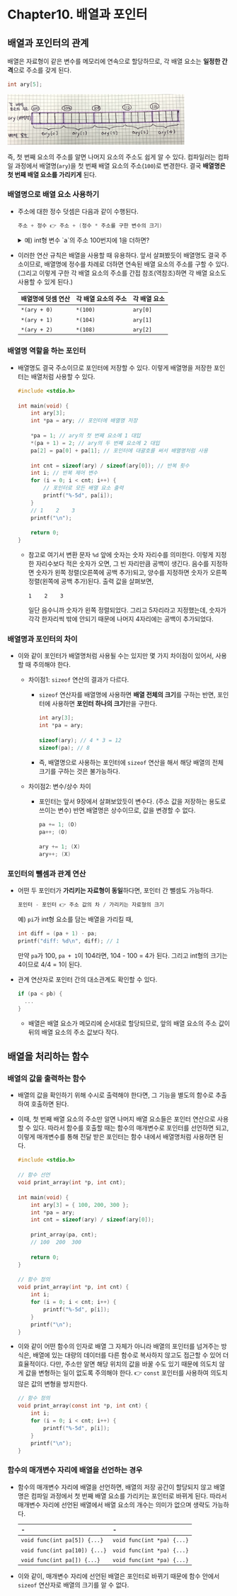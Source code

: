 # Chapter10. 배열과 포인터

## 배열과 포인터의 관계

배열은 자료형이 같은 변수를 메모리에 연속으로 할당하므로, 각 배열 요소는 **일정한 간격**으로 주소를 갖게 된다.

```c
int ary[5];
```

<img src="../images/img12.png" alt="배열 요소의 주소" width=400 />

즉, 첫 번째 요소의 주소를 알면 나머지 요소의 주소도 쉽게 알 수 있다. 컴파일러는 컴파일 과정에서 배열명(`ary`)을 첫 번째 배열 요소의 주소(`100`)로 변경한다. 결국 **배열명은 첫 번째 배열 요소를 가리키게** 된다.

### 배열명으로 배열 요소 사용하기

- 주소에 대한 정수 덧셈은 다음과 같이 수행된다.

  ```c
  주소 + 정수 👉 주소 + (정수 * 주소를 구한 변수의 크기)
  ```

  <details>
  <summary>예) int형 변수 `a`의 주소 100번지에 1을 더하면?</summary>
  <div markdown="1">

  `&a` + (1 * `sizeof(int)`) = 100 + 4 = **104**

  </div>
  </details>

- 이러한 연산 규칙은 배열을 사용할 때 유용하다. 앞서 살펴봤듯이 배열명도 결국 주소이므로, 배열명에 정수를 차례로 더하면 연속된 배열 요소의 주소를 구할 수 있다. (그리고 이렇게 구한 각 배열 요소의 주소를 간접 참조(역참조)하면 각 배열 요소도 사용할 수 있게 된다.)

  |배열명에 덧셈 연산|각 배열 요소의 주소|각 배열 요소|
  |------|---|---|
  |`*(ary + 0)`|`*(100)`|`ary[0]`|
  |`*(ary + 1)`|`*(104)`|`ary[1]`|
  |`*(ary + 2)`|`*(108)`|`ary[2]`|

### 배열명 역할을 하는 포인터

- 배열명도 결국 주소이므로 포인터에 저장할 수 있다. 이렇게 배열명을 저장한 포인터는 배열처럼 사용할 수 있다.

  ```c
  #include <stdio.h>

  int main(void) {
      int ary[3];
      int *pa = ary; // 포인터에 배열명 저장

      *pa = 1; // ary의 첫 번째 요소에 1 대입
      *(pa + 1) = 2; // ary의 두 번째 요소에 2 대입
      pa[2] = pa[0] + pa[1]; // 포인터에 대괄호를 써서 배열명처럼 사용

      int cnt = sizeof(ary) / sizeof(ary[0]); // 반복 횟수
      int i; // 반복 제어 변수
      for (i = 0; i < cnt; i++) {
          // 포인터로 모든 배열 요소 출력
          printf("%-5d", pa[i]);
      }
      // 1    2    3
      printf("\n");

      return 0;
  }
  ```

  - 참고로 여기서 변환 문자 `%d` 앞에 숫자는 숫자 자리수를 의미한다. 이렇게 지정한 자리수보다 적은 숫자가 오면, 그 빈 자리만큼 공백이 생긴다. 음수를 지정하면 숫자가 왼쪽 정렬(오른쪽에 공백 추가)되고, 양수를 지정하면 숫자가 오른쪽 정렬(왼쪽에 공백 추가)된다. 출력 값을 살펴보면,

    `1    2    3    `

    일단 음수니까 숫자가 왼쪽 정렬되었다. 그리고 5자리라고 지정했는데, 숫자가 각각 한자리씩 밖에 안되기 때문에 나머지 4자리에는 공백이 추가되었다.

### 배열명과 포인터의 차이

- 이와 같이 포인터가 배열명처럼 사용될 수는 있지만 몇 가지 차이점이 있어서, 사용할 때 주의해야 한다.

  - 차이점1: `sizeof` 연산의 결과가 다르다.

    - `sizeof` 연산자를 배열명에 사용하면 **배열 전체의 크기**를 구하는 반면, 포인터에 사용하면 **포인터 하나의 크기**만을 구한다.

      ```c
      int ary[3];
      int *pa = ary;

      sizeof(ary); // 4 * 3 = 12
      sizeof(pa); // 8
      ```

    - 즉, 배열명으로 사용하는 포인터에 `sizeof` 연산을 해서 해당 배열의 전체 크기를 구하는 것은 불가능하다.

  - 차이점2: 변수/상수 차이

    - 포인터는 앞서 9장에서 살펴보았듯이 변수다. (주소 값을 저장하는 용도로 쓰이는 변수) 반면 배열명은 상수이므로, 값을 변경할 수 없다.

      ```c
      pa += 1; (O)
      pa++; (O)

      ary += 1; (X)
      ary++; (X)
      ```

### 포인터의 뺄셈과 관계 연산

- 어떤 두 포인터가 **가리키는 자료형이 동일**하다면, 포인터 간 뺄셈도 가능하다.

  ```c
  포인터 - 포인터 👉 주소 값의 차 / 가리키는 자료형의 크기
  ```

  예) `pi`가 int형 요소를 담는 배열을 가리킬 때,

    ```c
    int diff = (pa + 1) - pa;
    printf("diff: %d\n", diff); // 1
    ```

    만약 `pa`가 100, `pa + 1`이 104라면, 104 - 100 = 4가 된다. 그리고 int형의 크기는 4이므로 4/4 = 1이 된다.

- 관계 연산자로 포인터 간의 대소관계도 확인할 수 있다.

  ```c
  if (pa < pb) {
    ...
  }
  ```

  - 배열은 배열 요소가 메모리에 순서대로 할당되므로, 앞의 배열 요소의 주소 값이 뒤의 배열 요소의 주소 값보다 작다.

## 배열을 처리하는 함수

### 배열의 값을 출력하는 함수

- 배열의 값을 확인하기 위해 수시로 출력해야 한다면, 그 기능을 별도의 함수로 추출하여 호출하면 된다.

- 이때, 첫 번째 배열 요소의 주소만 알면 나머지 배열 요소들은 포인터 연산으로 사용할 수 있다. 따라서 함수를 호출할 때는 함수의 매개변수로 포인터를 선언하면 되고, 이렇게 매개변수를 통해 전달 받은 포인터는 함수 내에서 배열명처럼 사용하면 된다.

  ```c
  #include <stdio.h>

  // 함수 선언
  void print_array(int *p, int cnt);

  int main(void) {
      int ary[3] = { 100, 200, 300 };
      int *pa = ary;
      int cnt = sizeof(ary) / sizeof(ary[0]);

      print_array(pa, cnt);
      // 100  200  300  

      return 0;
  }

  // 함수 정의
  void print_array(int *p, int cnt) {
      int i;
      for (i = 0; i < cnt; i++) {
          printf("%-5d", p[i]);
      }
      printf("\n");
  }
  ```

- 이와 같이 어떤 함수의 인자로 배열 그 자체가 아니라 배열의 포인터를 넘겨주는 방식은, 배열에 있는 대량의 데이터를 다른 함수로 복사하지 않고도 접근할 수 있어 더 효율적이다. 다만, 주소만 알면 해당 위치의 값을 바꿀 수도 있기 때문에 의도치 않게 값을 변형하는 일이 없도록 주의해야 한다. 👉 `const` 포인터를 사용하여 의도치 않은 값의 변형을 방지한다.

  ```c
  // 함수 정의
  void print_array(const int *p, int cnt) {
      int i;
      for (i = 0; i < cnt; i++) {
          printf("%-5d", p[i]);
      }
      printf("\n");
  }
  ```

### 함수의 매개변수 자리에 배열을 선언하는 경우

- 함수의 매개변수 자리에 배열을 선언하면, 배열의 저장 공간이 할당되지 않고 배열명은 컴파일 과정에서 첫 번째 배열 요소를 가리키는 포인터로 바뀌게 된다. 따라서 매개변수 자리에 선언된 배열에서 배열 요소의 개수는 의미가 없으며 생략도 가능하다.

  | - | - |
  |------|---|
  |`void func(int pa[5]) {...}`|`void func(int *pa) {...}`|
  |`void func(int pa[10]) {...}`|`void func(int *pa) {...}`|
  |`void func(int pa[]) {...}`|`void func(int *pa) {...}`|

- 이와 같이, 매개변수 자리에 선언된 배열은 포인터로 바뀌기 때문에 함수 안에서 `sizeof` 연산자로 배열의 크기를 알 수 없다.
